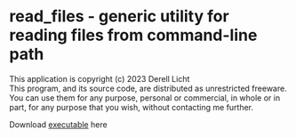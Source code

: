 # read_files - generic utility for reading files from command-line path
This application is copyright (c) 2023  Derell Licht  
This program, and its source code, are distributed as unrestricted freeware.
You can use them for any purpose, personal or commercial, in whole or in part,
for any purpose that you wish, without contacting me further.

Download [executable](http://derelllicht.com/files/read_files.zip) here

